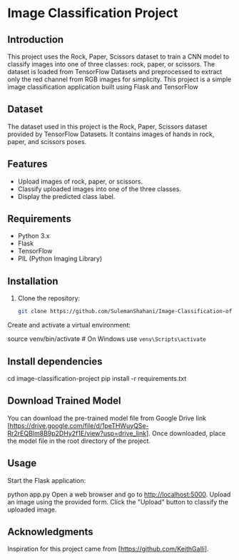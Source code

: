 # Image Classification Project

## Introduction

This project uses the Rock, Paper, Scissors dataset to train a CNN model to classify images into one of three classes: rock, paper, or scissors. The dataset is loaded from TensorFlow Datasets and preprocessed to extract only the red channel from RGB images for simplicity.
This project is a simple image classification application built using Flask and TensorFlow


## Dataset

The dataset used in this project is the Rock, Paper, Scissors dataset provided by TensorFlow Datasets. It contains images of hands in rock, paper, and scissors poses.

## Features

- Upload images of rock, paper, or scissors.
- Classify uploaded images into one of the three classes.
- Display the predicted class label.

## Requirements

- Python 3.x
- Flask
- TensorFlow
- PIL (Python Imaging Library)

## Installation

1. Clone the repository:

   ```bash
   git clone https://github.com/SulemanShahani/Image-Classification-of-Rock-Paper-Scissors-Dataset


Create and activate a virtual environment:


source venv/bin/activate  # On Windows use `venv\Scripts\activate`

## Install dependencies

cd image-classification-project
pip install -r requirements.txt



## Download Trained Model

You can download the pre-trained model file from Google Drive link [https://drive.google.com/file/d/1peTHWuyQSe-Rr2rEQBlm8B9p2DHy2f1E/view?usp=drive_link]. Once downloaded, place the model file in the root directory of the project.

## Usage

Start the Flask application:

python app.py
Open a web browser and go to <http://localhost:5000>.
Upload an image using the provided form.
Click the "Upload" button to classify the uploaded image.

## Acknowledgments


Inspiration for this project came from [https://github.com/KeithGalli].
